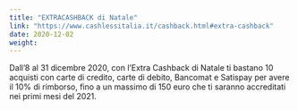 ```yaml
---
title: "EXTRACASHBACK di Natale"
link: "https://www.cashlessitalia.it/cashback.html#extra-cashback"
date: 2020-12-02
weight: 
---
```


Dall’8 al 31 dicembre 2020, con l’Extra Cashback di Natale ti bastano 10 acquisti con carte di credito, carte di debito, Bancomat e Satispay per avere il 10% di rimborso, fino a un massimo di 150 euro che ti saranno accreditati nei primi mesi del 2021.
